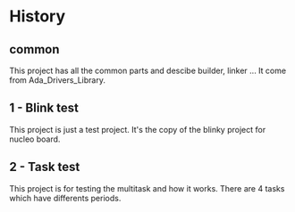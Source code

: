 __History__
==================

common
--------------------
This project has all the common parts and descibe builder, linker ... It come from Ada_Drivers_Library.    

1 - Blink test
--------------------
This project is just a test project. It's the copy of the blinky project for nucleo board.    

  
2 - Task test
--------------------
This project is for testing the multitask and how it works.  There are 4 tasks which have differents periods.
